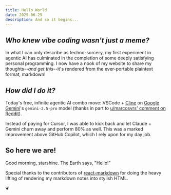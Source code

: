 ```yaml
---
title: Hello World
date: 2025-06-25
description: And so it begins...
---
```


## _Who knew vibe coding wasn't just a meme?_

In what I can only describe as techno-sorcery, my first experiment in agentic AI has culminated in the completion of some deeply satisfying personal programming. I now have a nook of my website to share my thoughts--_and get this_--it's rendered from the ever-portable plaintext format, markdown!

## _How did I do it?_

Today's free, infinite agentic AI combo move: VSCode + [Cline](https://cline.bot/) on [Google Gemini](https://ai.google.dev/gemini-api/docs/api-key)'s `gemini-2.5-pro` model (thanks in part to [u/marcosvrs' comment on Reddit](https://www.reddit.com/r/CLine/comments/1jx7wgq/comment/mmp0gud/?utm_source=share&utm_medium=web3x&utm_name=web3xcss&utm_term=1&utm_content=share_button)).

Instead of paying for Cursor, I was able to kick back and let Claude + Gemini churn away and perform 80% as well. This was a marked improvement above GitHub Copilot, which I rely upon for my day job.

## So here we are!

Good morning, starshine. The Earth says, "Hello!"

Special thanks to the contributors of [react-markdown](https://github.com/remarkjs/react-markdown) for doing the heavy lifting of rendering my markdown notes into stylish HTML.

❦